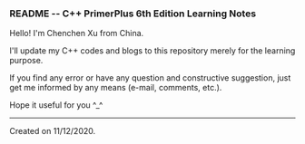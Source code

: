 ### README -- C++ PrimerPlus 6th Edition Learning Notes

Hello! I'm Chenchen Xu from China. 

I'll update my C++ codes and blogs to this repository merely for the learning purpose. 

If you find any error or have any question and constructive suggestion, just get me informed by any means (e-mail, comments, etc.).

Hope it useful for you ^_^

***
Created on 11/12/2020.